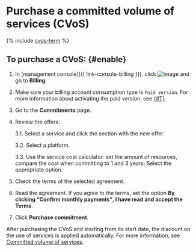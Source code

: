 # Purchase a committed volume of services (CVoS)

{% include [cvos-term](../_includes/cvos-term.md) %}

## To purchase a CVoS: {#enable}

1. In [management console]({{ link-console-billing }}), click ![image](../../_assets/ugly-sandwich.svg) and go to **Billing**.

1. Make sure your billing account consumption type is `Paid version`. For more information about activating the paid version, see [{#T}](../../billing/operations/activate-commercial.md)

1. Go to the **Commitments** page.

1. Review the offers:

    3.1. Select a service and click the section with the new offer.

    3.2. Select a platform.

    3.3. Use the service cost calculator: set the amount of resources, compare the cost when committing to 1 and 3 years. Select the appropriate option.

1. Check the terms of the selected agreement.

1. Read the agreement. If you agree to the terms, set the option **By clicking <q>Confirm monthly payments</q>, I have read and accept the Terms**.

1. Click **Purchase commitment**.

After purchasing the CVoS and starting from its start date, the discount on the use of services is applied automatically. For more information, see [Committed volume of services](../concepts/cvos.md).

